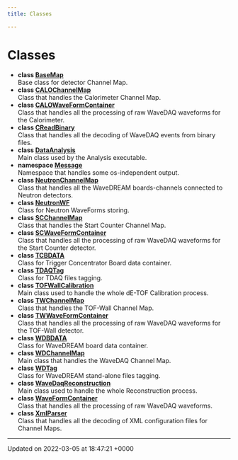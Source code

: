 ```yaml
---
title: Classes

---
```


# Classes




* **class [BaseMap](/Classes/classBaseMap.md)** <br>Base class for detector Channel Map. 
* **class [CALOChannelMap](/Classes/classCALOChannelMap.md)** <br>Class that handles the Calorimeter Channel Map. 
* **class [CALOWaveFormContainer](/Classes/classCALOWaveFormContainer.md)** <br>Class that handles all the processing of raw WaveDAQ waveforms for the Calorimeter. 
* **class [CReadBinary](/Classes/classCReadBinary.md)** <br>Class that handles all the decoding of WaveDAQ events from binary files. 
* **class [DataAnalysis](/Classes/classDataAnalysis.md)** <br>Main class used by the Analysis executable. 
* **namespace [Message](/Namespaces/namespaceMessage.md)** <br>Namespace that handles some os-independent output. 
* **class [NeutronChannelMap](/Classes/classNeutronChannelMap.md)** <br>Class that handles all the WaveDREAM boards-channels connected to Neutron detectors. 
* **class [NeutronWF](/Classes/classNeutronWF.md)** <br>Class for Neutron WaveForms storing. 
* **class [SCChannelMap](/Classes/classSCChannelMap.md)** <br>Class that handles the Start Counter Channel Map. 
* **class [SCWaveFormContainer](/Classes/classSCWaveFormContainer.md)** <br>Class that handles all the processing of raw WaveDAQ waveforms for the Start Counter detector. 
* **class [TCBDATA](/Classes/classTCBDATA.md)** <br>Class for Trigger Concentrator Board data container. 
* **class [TDAQTag](/Classes/classTDAQTag.md)** <br>Class for TDAQ files tagging. 
* **class [TOFWallCalibration](/Classes/classTOFWallCalibration.md)** <br>Main class used to handle the whole dE-TOF Calibration process. 
* **class [TWChannelMap](/Classes/classTWChannelMap.md)** <br>Class that handles the TOF-Wall Channel Map. 
* **class [TWWaveFormContainer](/Classes/classTWWaveFormContainer.md)** <br>Class that handles all the processing of raw WaveDAQ waveforms for the TOF-Wall detector. 
* **class [WDBDATA](/Classes/classWDBDATA.md)** <br>Class for WaveDREAM board data container. 
* **class [WDChannelMap](/Classes/classWDChannelMap.md)** <br>Main class that handles the WaveDAQ Channel Map. 
* **class [WDTag](/Classes/classWDTag.md)** <br>Class for WaveDREAM stand-alone files tagging. 
* **class [WaveDaqReconstruction](/Classes/classWaveDaqReconstruction.md)** <br>Main class used to handle the whole Reconstruction process. 
* **class [WaveFormContainer](/Classes/classWaveFormContainer.md)** <br>Class that handles all the processing of raw WaveDAQ waveforms. 
* **class [XmlParser](/Classes/classXmlParser.md)** <br>Class that handles all the decoding of XML configuration files for Channel Maps. 



-------------------------------

Updated on 2022-03-05 at 18:47:21 +0000

